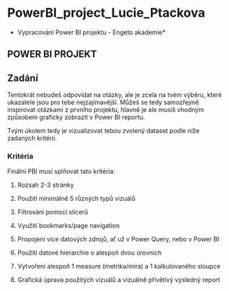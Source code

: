 # PowerBI_project_Lucie_Ptackova
* Vypracování Power BI projektu - Engeto akademie*


## POWER BI PROJEKT

## Zadání

Tentokrát nebudeš odpovídat na otázky, ale je zcela na tvém výběru, které ukazatele jsou pro tebe nejzajímavější.
Můžeš se tedy samozřejmě inspirovat otázkami z prvního projektu, hlavně je ale musíš vhodným způsobem graficky zobrazit v Power BI reportu.

Tvým úkolem tedy je vizualizovat tebou zvolený dataset podle níže zadaných kritérií.

### Kritéria

Finální PBI musí splňovat tato kritéria:
1. Rozsah 2-3 stránky
2. Použití minimálně 5 různých typů vizuálů
3. Filtrování pomocí slicerů
4. Využití bookmarks/page navigation

5. Propojení více datových zdrojů, ať už v Power Query, nebo v Power BI
6. Použití datové hierarchie o alespoň dvou úrovních
7. Vytvoření alespoň 1 measure (metrika/míra) a 1 kalkulovaného sloupce
8. Grafická úprava použitých vizuálů a vizuálně přívětivý výsledný report
